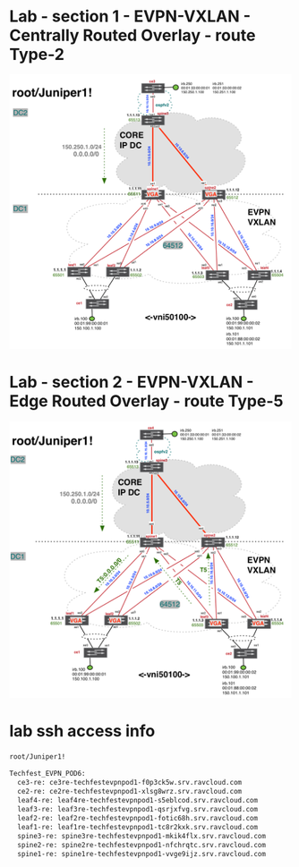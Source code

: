 # Lab - section 1 - EVPN-VXLAN - Centrally Routed Overlay - route Type-2
![Lab topology-1](../topologies/evpn-vxlan-techfest_topo1.png)

# Lab - section 2 - EVPN-VXLAN - Edge Routed Overlay - route Type-5
![Lab topology-2](../topologies/evpn-vxlan-techfest_topo2.png)

# lab ssh access info
`root/Juniper1!`
```
Techfest_EVPN_POD6:
  ce3-re: ce3re-techfestevpnpod1-f0p3ck5w.srv.ravcloud.com
  ce2-re: ce2re-techfestevpnpod1-xlsg8wrz.srv.ravcloud.com
  leaf4-re: leaf4re-techfestevpnpod1-s5eblcod.srv.ravcloud.com
  leaf3-re: leaf3re-techfestevpnpod1-qsrjxfvg.srv.ravcloud.com
  leaf2-re: leaf2re-techfestevpnpod1-fotic68h.srv.ravcloud.com
  leaf1-re: leaf1re-techfestevpnpod1-tc8r2kxk.srv.ravcloud.com
  spine3-re: spine3re-techfestevpnpod1-mkik4flx.srv.ravcloud.com
  spine2-re: spine2re-techfestevpnpod1-nfchrqtc.srv.ravcloud.com
  spine1-re: spine1re-techfestevpnpod1-vvge9ijz.srv.ravcloud.com
```